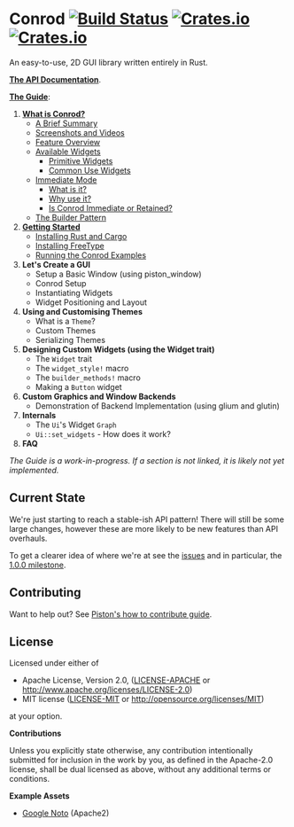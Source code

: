 # Conrod [![Build Status](https://travis-ci.org/PistonDevelopers/conrod.svg?branch=master)](https://travis-ci.org/PistonDevelopers/conrod) [![Crates.io](https://img.shields.io/crates/v/conrod.svg)](https://crates.io/crates/conrod) [![Crates.io](https://img.shields.io/crates/l/conrod.svg)](https://github.com/PistonDevelopers/conrod/blob/master/LICENSE)

An easy-to-use, 2D GUI library written entirely in Rust.

**[The API Documentation]**.

**[The Guide]**:

1. [**What is Conrod?**][1]
    - [A Brief Summary][1.1]
    - [Screenshots and Videos][1.2]
    - [Feature Overview][1.3]
    - [Available Widgets][1.4]
        - [Primitive Widgets][1.4.1]
        - [Common Use Widgets][1.4.2]
    - [Immediate Mode][1.5]
        - [What is it?][1.5.1]
        - [Why use it?][1.5.2]
        - [Is Conrod Immediate or Retained?][1.5.3]
    - [The Builder Pattern][1.6]
2. [**Getting Started**][2]
    - [Installing Rust and Cargo][2.1]
    - [Installing FreeType][2.2]
    - [Running the Conrod Examples][2.3]
3. **Let's Create a GUI**
    - Setup a Basic Window (using piston_window)
    - Conrod Setup
    - Instantiating Widgets
    - Widget Positioning and Layout
4. **Using and Customising Themes**
    - What is a `Theme`?
    - Custom Themes
    - Serializing Themes
5. **Designing Custom Widgets (using the Widget trait)**
    - The `Widget` trait
    - The `widget_style!` macro
    - The `builder_methods!` macro
    - Making a `Button` widget
6. **Custom Graphics and Window Backends**
    - Demonstration of Backend Implementation (using glium and glutin)
7. **Internals**
    - The `Ui`'s Widget `Graph`
    - `Ui::set_widgets` - How does it work?
8. **FAQ**

*The Guide is a work-in-progress. If a section is not linked, it is likely not yet implemented.*


Current State
-------------

We're just starting to reach a stable-ish API pattern! There will still be some
large changes, however these are more likely to be new features than API
overhauls.

To get a clearer idea of where we're at see the [issues] and in particular, the
[1.0.0 milestone].


Contributing
------------

Want to help out? See [Piston's how to contribute guide][Contributing].


License
-------

Licensed under either of

 * Apache License, Version 2.0, ([LICENSE-APACHE](LICENSE-APACHE) or http://www.apache.org/licenses/LICENSE-2.0)
 * MIT license ([LICENSE-MIT](LICENSE-MIT) or http://opensource.org/licenses/MIT)

at your option.


**Contributions**

Unless you explicitly state otherwise, any contribution intentionally submitted
for inclusion in the work by you, as defined in the Apache-2.0 license, shall be
dual licensed as above, without any additional terms or conditions.

**Example Assets**

- [Google Noto](https://www.google.com/get/noto/) (Apache2)


[The API Documentation]: http://docs.piston.rs/conrod/conrod/
[The Guide]: http://docs.piston.rs/conrod/conrod/guide/index.html

[1]:        http://docs.piston.rs/conrod/conrod/guide/chapter_1/index.html
[1.1]:      http://docs.piston.rs/conrod/conrod/guide/chapter_1/index.html#a-brief-history
[1.2]:      http://docs.piston.rs/conrod/conrod/guide/chapter_1/index.html#screenshots-and-videos
[1.3]:      http://docs.piston.rs/conrod/conrod/guide/chapter_1/index.html#feature-overview
[1.4]:      http://docs.piston.rs/conrod/conrod/guide/chapter_1/index.html#available-widgets
[1.4.1]:    http://docs.piston.rs/conrod/conrod/guide/chapter_1/index.html#primitive-widgets
[1.4.2]:    http://docs.piston.rs/conrod/conrod/guide/chapter_1/index.html#common-use-widgets
[1.5]:      http://docs.piston.rs/conrod/conrod/guide/chapter_1/index.html#immediate-mode
[1.5.1]:    http://docs.piston.rs/conrod/conrod/guide/chapter_1/index.html#what-is-it
[1.5.2]:    http://docs.piston.rs/conrod/conrod/guide/chapter_1/index.html#why-use-it
[1.5.3]:    http://docs.piston.rs/conrod/conrod/guide/chapter_1/index.html#is-conrod-immediate-or-retained
[1.6]:      http://docs.piston.rs/conrod/conrod/guide/chapter_1/index.html#the-builder-pattern
[2]:        http://docs.piston.rs/conrod/conrod/guide/chapter_2/index.html
[2.1]:      http://docs.piston.rs/conrod/conrod/guide/chapter_2/index.html#installing-rust-and-cargo
[2.2]:      http://docs.piston.rs/conrod/conrod/guide/chapter_2/index.html#installing-freetype
[2.3]:      http://docs.piston.rs/conrod/conrod/guide/chapter_2/index.html#running-the-conrod-examples

[issues]: https://github.com/PistonDevelopers/conrod/issues
[1.0.0 milestone]: https://github.com/PistonDevelopers/conrod/milestones/1.0.0

[freetype download]: http://www.freetype.org/download.html
[freetype-rs]: https://github.com/PistonDevelopers/freetype-rs

[Contributing]: https://github.com/PistonDevelopers/piston/blob/master/CONTRIBUTING.md
